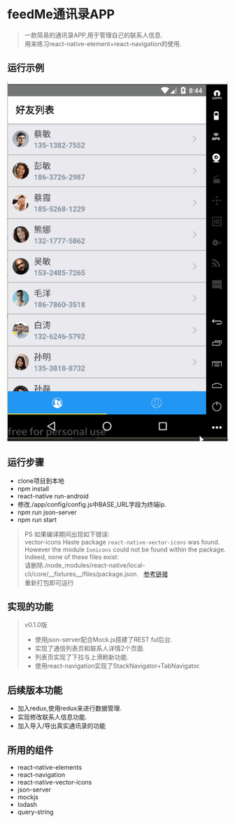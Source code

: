 # feedMe通讯录APP

> 一款简易的通讯录APP,用于管理自己的联系人信息.  
> 用来练习react-native-element+react-navigation的使用.

## 运行示例
![运行示例](./app/config/inito.gif)

## 运行步骤
* clone项目到本地
* npm install
* react-native run-android
* 修改./app/config/config.js中BASE_URL字段为终端ip.
* npm run json-server
* npm run start

>PS 如果编译期间出现如下错误:   
> vector-icons Haste package `react-native-vector-icons` was found. However the module `Ionicons` could not be found within the package. Indeed, none of these files exist:     
> 请删除./node_modules/react-native/local-cli/core/\_\_fixtures\_\_/files/package.json.   
> [参考链接](https://github.com/oblador/react-native-vector-icons/issues/626)   
> 重新打包即可运行  

## 实现的功能
>    
> v0.1.0版 
> * 使用json-server配合Mock.js搭建了REST ful后台.
> * 实现了通信列表页和联系人详情2个页面.   
> * 列表页实现了下拉与上滑刷新功能.     
> * 使用react-navigation实现了StackNavigator+TabNavigator.  

## 后续版本功能
* 加入redux,使用redux来进行数据管理.
* 实现修改联系人信息功能.
* 加入导入/导出真实通讯录的功能


## 所用的组件
* react-native-elements
* react-navigation
* react-native-vector-icons
* json-server
* mockjs
* lodash
* query-string




